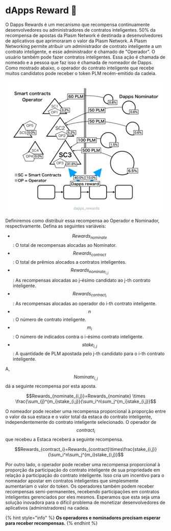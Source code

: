 # dApps Reward 🍭

O Dapps Rewards é um mecanismo que recompensa continuamente desenvolvedores ou administradores de contratos inteligentes. 50% da recompensa de apostas da Plasm Network é destinada a desenvolvedores de aplicativos que aprimoraram o valor da Plasm Network. A Plasm Networking  permite atribuir um administrador de contrato inteligente a um contrato inteligente, e esse administrador é chamado de "Operador". O usuário também pode fazer contratos inteligentes. Essa ação é chamada de nomeado e a pessoa que faz isso é chamada de nomeador de Dapps. Como mostrado abaixo, o operador do contrato inteligente que recebe muitos candidatos pode receber o token PLM recém-emitido da cadeia.

![](../.gitbook/assets/sukurnshotto-2020-05-31-195848png.png)

Definiremos como distribuir essa recompensa ao Operador e Nominador, respectivamente. Defina as seguintes variáveis:

* $$Rewards_{nominate}$$ : O total de recompensas alocadas ao Nominator.
* $$Rewards_{contract}$$ : O total de prêmios alocados a contratos inteligentes.
* $$Rewards_{nominate_{i,j}}$$ : As recompensas alocadas ao j-ésimo candidato ao j-th contrato inteligente.
* $$Rewards_{contract_i}$$ : As recompensas alocadas ao operador do i-th contrato inteligente.
* $$n$$ : O número de contrato inteligente.
* $$m_i$$ : O número de indicados contra o i-ésimo contrato inteligente.
* $$stake_{i,j}$$ : A quantidade de PLM apostada pelo j-th candidato para o i-th contrato inteligente.

A, $$Nominate_ {i, j}$$ dá a seguinte recompensa por esta aposta.

$$Rewards_{nominate_{i,j}}=Rewards_{nominate} \times \frac{\sum_{j}^{m_i}stake_{i,j}}{\sum_i^n\sum_j^{m_i}stake_{i,j}}$$

O nomeador pode receber uma recompensa proporcional à proporção entre o valor da sua estaca e o valor total da estaca do contrato inteligente, independentemente do contrato inteligente selecionado. O operador de  $$contract_i$$ que recebeu a Estaca receberá a seguinte recompensa.

$$Rewards_{contract_i}=Rewards_{contract}\times\frac{stake_{i,j}}{\sum_i^n\sum_j^{m_i}stake_{i,j}}$$

Por outro lado, o operador pode receber uma recompensa proporcional à proporção da participação do contrato inteligente de sua propriedade em relação à participação do contrato inteligente. Isso cria um incentivo para o nomeador apostar em contratos inteligentes que simplesmente aumentariam o valor do token. Os operadores também podem receber recompensas semi-permanentes, recebendo participações em contratos inteligentes gerenciados por eles mesmos. Esperamos que esta seja uma solução inovadora para o difícil problema de monetizar desenvolvedores de aplicativos \(administradores\) na cadeia.

{% hint style="info" %}
**Os operadores e nominadores precisam esperar para receber recompensas.**
{% endhint %}

